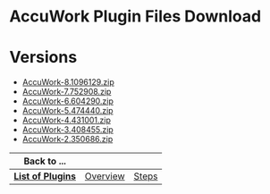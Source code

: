 
AccuWork Plugin Files Download
==============================

# Versions

- [AccuWork-8.1096129.zip](https://raw.githubusercontent.com/osmsnbey/todelete2/main/files/UCB/AccuWork/AccuWork-8.1096129.zip)
- [AccuWork-7.752908.zip](https://raw.githubusercontent.com/osmsnbey/todelete2/main/files/UCB/AccuWork/AccuWork-7.752908.zip)
- [AccuWork-6.604290.zip](https://raw.githubusercontent.com/osmsnbey/todelete2/main/files/UCB/AccuWork/AccuWork-6.604290.zip)
- [AccuWork-5.474440.zip](https://raw.githubusercontent.com/osmsnbey/todelete2/main/files/UCB/AccuWork/AccuWork-5.474440.zip)
- [AccuWork-4.431001.zip](https://raw.githubusercontent.com/osmsnbey/todelete2/main/files/UCB/AccuWork/AccuWork-4.431001.zip)
- [AccuWork-3.408455.zip](https://raw.githubusercontent.com/osmsnbey/todelete2/main/files/UCB/AccuWork/AccuWork-3.408455.zip)
- [AccuWork-2.350686.zip](https://raw.githubusercontent.com/osmsnbey/todelete2/main/files/UCB/AccuWork/AccuWork-2.350686.zip)

|Back to ...|||
| :---: | :---: | :---: |
|[**List of Plugins**](../../index.md)|[Overview](./overview.md)|[Steps](./steps.md)|
